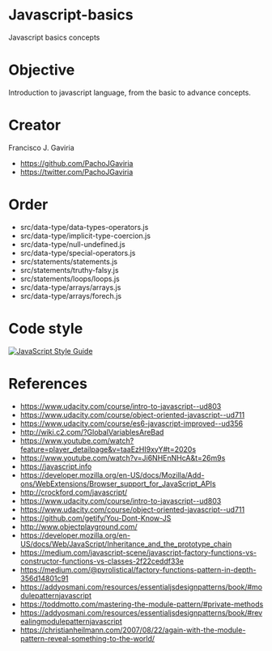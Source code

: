 # Javascript-basics
Javascript basics concepts

# Objective
Introduction to javascript language, from the basic to advance concepts.

# Creator
Francisco J. Gaviria
- https://github.com/PachoJGaviria
- https://twitter.com/PachoJGaviria

# Order
- src/data-type/data-types-operators.js
- src/data-type/implicit-type-coercion.js
- src/data-type/null-undefined.js
- src/data-type/special-operators.js
- src/statements/statements.js
- src/statements/truthy-falsy.js
- src/statements/loops/loops.js
- src/data-type/arrays/arrays.js
- src/data-type/arrays/forech.js

# Code style
[![JavaScript Style Guide](https://cdn.rawgit.com/standard/standard/master/badge.svg)](https://github.com/standard/standard)


# References
- https://www.udacity.com/course/intro-to-javascript--ud803
- https://www.udacity.com/course/object-oriented-javascript--ud711
- https://www.udacity.com/course/es6-javascript-improved--ud356
- http://wiki.c2.com/?GlobalVariablesAreBad
- https://www.youtube.com/watch?feature=player_detailpage&v=taaEzHI9xyY#t=2020s
- https://www.youtube.com/watch?v=Ji6NHEnNHcA&t=26m9s
- https://javascript.info
- https://developer.mozilla.org/en-US/docs/Mozilla/Add-ons/WebExtensions/Browser_support_for_JavaScript_APIs
- http://crockford.com/javascript/
- https://www.udacity.com/course/intro-to-javascript--ud803
- https://www.udacity.com/course/object-oriented-javascript--ud711
- https://github.com/getify/You-Dont-Know-JS
- http://www.objectplayground.com/
- https://developer.mozilla.org/en-US/docs/Web/JavaScript/Inheritance_and_the_prototype_chain
- https://medium.com/javascript-scene/javascript-factory-functions-vs-constructor-functions-vs-classes-2f22ceddf33e
- https://medium.com/@pyrolistical/factory-functions-pattern-in-depth-356d14801c91
- https://addyosmani.com/resources/essentialjsdesignpatterns/book/#modulepatternjavascript
- https://toddmotto.com/mastering-the-module-pattern/#private-methods
- https://addyosmani.com/resources/essentialjsdesignpatterns/book/#revealingmodulepatternjavascript
- https://christianheilmann.com/2007/08/22/again-with-the-module-pattern-reveal-something-to-the-world/

